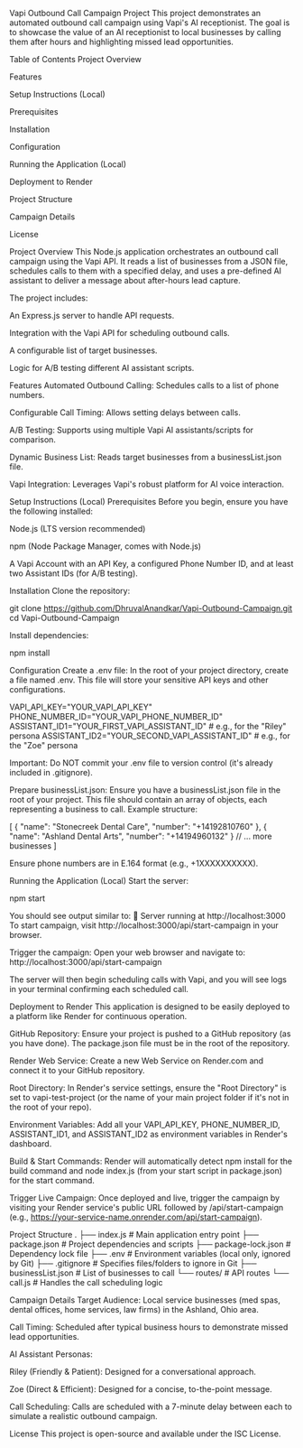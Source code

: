 Vapi Outbound Call Campaign Project
This project demonstrates an automated outbound call campaign using Vapi's AI receptionist. The goal is to showcase the value of an AI receptionist to local businesses by calling them after hours and highlighting missed lead opportunities.

Table of Contents
Project Overview

Features

Setup Instructions (Local)

Prerequisites

Installation

Configuration

Running the Application (Local)

Deployment to Render

Project Structure

Campaign Details

License

Project Overview
This Node.js application orchestrates an outbound call campaign using the Vapi API. It reads a list of businesses from a JSON file, schedules calls to them with a specified delay, and uses a pre-defined AI assistant to deliver a message about after-hours lead capture.

The project includes:

An Express.js server to handle API requests.

Integration with the Vapi API for scheduling outbound calls.

A configurable list of target businesses.

Logic for A/B testing different AI assistant scripts.

Features
Automated Outbound Calling: Schedules calls to a list of phone numbers.

Configurable Call Timing: Allows setting delays between calls.

A/B Testing: Supports using multiple Vapi AI assistants/scripts for comparison.

Dynamic Business List: Reads target businesses from a businessList.json file.

Vapi Integration: Leverages Vapi's robust platform for AI voice interaction.

Setup Instructions (Local)
Prerequisites
Before you begin, ensure you have the following installed:

Node.js (LTS version recommended)

npm (Node Package Manager, comes with Node.js)

A Vapi Account with an API Key, a configured Phone Number ID, and at least two Assistant IDs (for A/B testing).

Installation
Clone the repository:

git clone https://github.com/DhruvalAnandkar/Vapi-Outbound-Campaign.git
cd Vapi-Outbound-Campaign

Install dependencies:

npm install

Configuration
Create a .env file:
In the root of your project directory, create a file named .env. This file will store your sensitive API keys and other configurations.

VAPI_API_KEY="YOUR_VAPI_API_KEY"
PHONE_NUMBER_ID="YOUR_VAPI_PHONE_NUMBER_ID"
ASSISTANT_ID1="YOUR_FIRST_VAPI_ASSISTANT_ID" # e.g., for the "Riley" persona
ASSISTANT_ID2="YOUR_SECOND_VAPI_ASSISTANT_ID" # e.g., for the "Zoe" persona

Important: Do NOT commit your .env file to version control (it's already included in .gitignore).

Prepare businessList.json:
Ensure you have a businessList.json file in the root of your project. This file should contain an array of objects, each representing a business to call. Example structure:

[
  {
    "name": "Stonecreek Dental Care",
    "number": "+14192810760"
  },
  {
    "name": "Ashland Dental Arts",
    "number": "+14194960132"
  }
  // ... more businesses
]

Ensure phone numbers are in E.164 format (e.g., +1XXXXXXXXXX).

Running the Application (Local)
Start the server:

npm start

You should see output similar to:
🚀 Server running at http://localhost:3000
To start campaign, visit http://localhost:3000/api/start-campaign in your browser.

Trigger the campaign:
Open your web browser and navigate to:
http://localhost:3000/api/start-campaign

The server will then begin scheduling calls with Vapi, and you will see logs in your terminal confirming each scheduled call.

Deployment to Render
This application is designed to be easily deployed to a platform like Render for continuous operation.

GitHub Repository: Ensure your project is pushed to a GitHub repository (as you have done). The package.json file must be in the root of the repository.

Render Web Service: Create a new Web Service on Render.com and connect it to your GitHub repository.

Root Directory: In Render's service settings, ensure the "Root Directory" is set to vapi-test-project (or the name of your main project folder if it's not in the root of your repo).

Environment Variables: Add all your VAPI_API_KEY, PHONE_NUMBER_ID, ASSISTANT_ID1, and ASSISTANT_ID2 as environment variables in Render's dashboard.

Build & Start Commands: Render will automatically detect npm install for the build command and node index.js (from your start script in package.json) for the start command.

Trigger Live Campaign: Once deployed and live, trigger the campaign by visiting your Render service's public URL followed by /api/start-campaign (e.g., https://your-service-name.onrender.com/api/start-campaign).

Project Structure
.
├── index.js                  # Main application entry point
├── package.json              # Project dependencies and scripts
├── package-lock.json         # Dependency lock file
├── .env                      # Environment variables (local only, ignored by Git)
├── .gitignore                # Specifies files/folders to ignore in Git
├── businessList.json         # List of businesses to call
└── routes/                   # API routes
    └── call.js               # Handles the call scheduling logic

Campaign Details
Target Audience: Local service businesses (med spas, dental offices, home services, law firms) in the Ashland, Ohio area.

Call Timing: Scheduled after typical business hours to demonstrate missed lead opportunities.

AI Assistant Personas:

Riley (Friendly & Patient): Designed for a conversational approach.

Zoe (Direct & Efficient): Designed for a concise, to-the-point message.

Call Scheduling: Calls are scheduled with a 7-minute delay between each to simulate a realistic outbound campaign.

License
This project is open-source and available under the ISC License.

